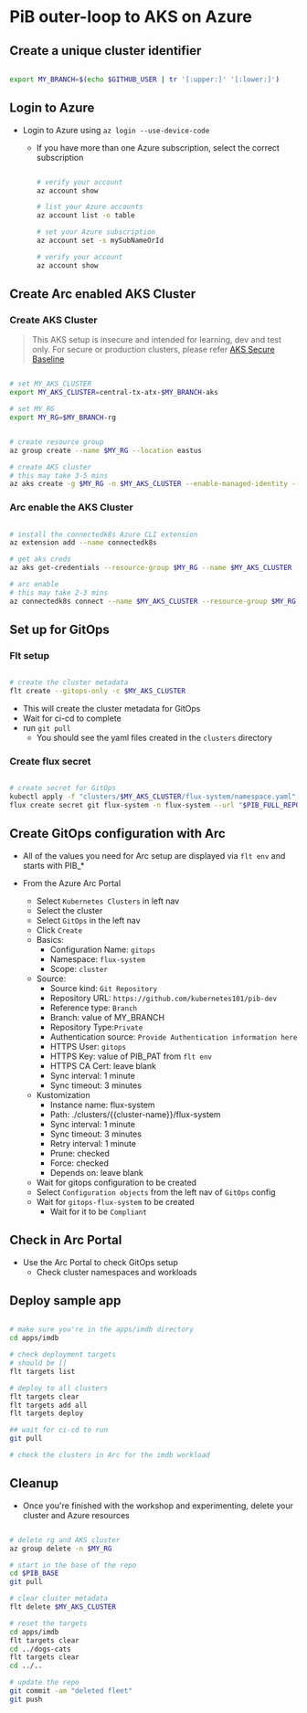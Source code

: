 # PiB outer-loop to AKS on Azure

## Create a unique cluster identifier

```bash

export MY_BRANCH=$(echo $GITHUB_USER | tr '[:upper:]' '[:lower:]')

```

## Login to Azure

- Login to Azure using `az login --use-device-code`
  - If you have more than one Azure subscription, select the correct subscription

    ```bash

    # verify your account
    az account show

    # list your Azure accounts
    az account list -o table

    # set your Azure subscription
    az account set -s mySubNameOrId

    # verify your account
    az account show

    ```

## Create Arc enabled AKS Cluster

### Create AKS Cluster

> This AKS setup is insecure and intended for learning, dev and test only. For secure or production clusters, please refer [AKS Secure Baseline](https://github.com/mspnp/aks-baseline)

  ```bash

  # set MY_AKS_CLUSTER
  export MY_AKS_CLUSTER=central-tx-atx-$MY_BRANCH-aks

  # set MY_RG
  export MY_RG=$MY_BRANCH-rg

  ```

  ```bash

  # create resource group
  az group create --name $MY_RG --location eastus

  # create AKS cluster
  # this may take 3-5 mins
  az aks create -g $MY_RG -n $MY_AKS_CLUSTER --enable-managed-identity --node-count 1 --generate-ssh-keys

  ```

### Arc enable the AKS Cluster

   ```bash

   # install the connectedk8s Azure CLI extension
   az extension add --name connectedk8s

   # get aks creds
   az aks get-credentials --resource-group $MY_RG --name $MY_AKS_CLUSTER

   # arc enable
   # this may take 2-3 mins
   az connectedk8s connect --name $MY_AKS_CLUSTER --resource-group $MY_RG --location eastus

   ```

## Set up for GitOps

### Flt setup

  ```bash

  # create the cluster metadata
  flt create --gitops-only -c $MY_AKS_CLUSTER

  ```

- This will create the cluster metadata for GitOps
- Wait for ci-cd to complete
- run `git pull`
  - You should see the yaml files created in the `clusters` directory

### Create flux secret

  ```bash

  # create secret for GitOps
  kubectl apply -f "clusters/$MY_AKS_CLUSTER/flux-system/namespace.yaml"
  flux create secret git flux-system -n flux-system --url "$PIB_FULL_REPO" -u gitops -p "$PIB_PAT"

  ```

## Create GitOps configuration with Arc

- All of the values you need for Arc setup are displayed via `flt env` and starts with PIB_*

- From the Azure Arc Portal
  - Select `Kubernetes Clusters` in left nav
  - Select the cluster
  - Select `GitOps` in the left nav
  - Click `Create`
  - Basics:
    - Configuration Name: `gitops`
    - Namespace: `flux-system`
    - Scope: `cluster`
  - Source:
    - Source kind: `Git Repository`
    - Repository URL: `https://github.com/kubernetes101/pib-dev`
    - Reference type: `Branch`
    - Branch: value of MY_BRANCH
    - Repository Type:`Private`
    - Authentication source: `Provide Authentication information here`
    - HTTPS User: `gitops`
    - HTTPS Key: value of PIB_PAT from `flt env`
    - HTTPS CA Cert: leave blank
    - Sync interval: 1 minute
    - Sync timeout: 3 minutes
  - Kustomization
    - Instance name: flux-system
    - Path: ./clusters/{{cluster-name}}/flux-system
    - Sync interval: 1 minute
    - Sync timeout: 3 minutes
    - Retry interval: 1 minute
    - Prune: checked
    - Force: checked
    - Depends on: leave blank
  - Wait for gitops configuration to be created
  - Select `Configuration objects` from the left nav of `GitOps` config
  - Wait for `gitops-flux-system` to be created
    - Wait for it to be `Compliant`

## Check in Arc Portal

- Use the Arc Portal to check GitOps setup
  - Check cluster namespaces and workloads

## Deploy sample app

```bash

# make sure you're in the apps/imdb directory
cd apps/imdb

# check deployment targets
# should be []
flt targets list

# deploy to all clusters
flt targets clear
flt targets add all
flt targets deploy

## wait for ci-cd to run
git pull

# check the clusters in Arc for the imdb workload

```

## Cleanup

- Once you're finished with the workshop and experimenting, delete your cluster and Azure resources

```bash

# delete rg and AKS cluster
az group delete -n $MY_RG

# start in the base of the repo
cd $PIB_BASE
git pull

# clear cluster metadata
flt delete $MY_AKS_CLUSTER

# reset the targets
cd apps/imdb
flt targets clear
cd ../dogs-cats
flt targets clear
cd ../..

# update the repo
git commit -am "deleted fleet"
git push

```
